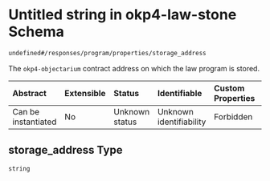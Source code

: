 # Untitled string in okp4-law-stone Schema

```txt
undefined#/responses/program/properties/storage_address
```

The `okp4-objectarium` contract address on which the law program is stored.

| Abstract            | Extensible | Status         | Identifiable            | Custom Properties | Additional Properties | Access Restrictions | Defined In                                                                 |
| :------------------ | :--------- | :------------- | :---------------------- | :---------------- | :-------------------- | :------------------ | :------------------------------------------------------------------------- |
| Can be instantiated | No         | Unknown status | Unknown identifiability | Forbidden         | Allowed               | none                | [okp4-law-stone.json\*](schema/okp4-law-stone.json "open original schema") |

## storage\_address Type

`string`
